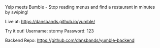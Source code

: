 Yelp meets Bumble - Stop reading menus and find a restaurant in minutes by swiping!

Live at: https://dansbands.github.io/yumble/ 

Try it out!
  Username: stormy 
  Password: 123 

Backend Repo: https://github.com/dansbands/yumble-backend
